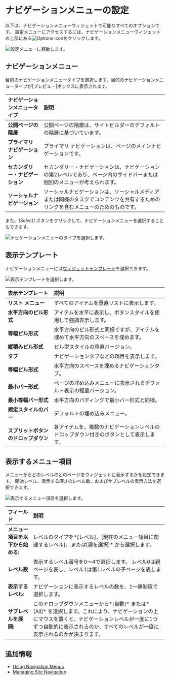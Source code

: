 # ナビゲーションメニューの設定

以下は、ナビゲーションメニューウィジェットで可能なすべてのオプションです。 設定メニューにアクセスするには、ナビゲーションメニューウィジェットの上部にある![Options icon](../../images/icon-widget-options.png)をクリックします。

![設定メニューに移動します。](./configuring-navigation-menus/images/01.png)

## ナビゲーションメニュー

目的のナビゲーションメニュータイプを選択します。目的のナビゲーションメニュータイプが[プレビュー]ボックスに表示されます。

| ナビゲーションメニュータイプ     | 説明                                                                |
| :--- | :--- |
| **公開ページの階層**       | 公開ページの階層は、サイトビルダーのデフォルトの階層に基づいています。                               |
| **プライマリ ナビゲーション**  | プライマリ ナビゲーションは、ページのメインナビゲーションです。                                  |
| **セカンダリー・ナビゲーション** | セカンダリー・ナビゲーションは、ナビゲーションの第2レベルであり、ページ内のサイドバーまたは個別のメニューが考えられます。     |
| **ソーシャルナビゲーション**   | ソーシャルナビゲーションは、ソーシャルメディアまたは同様のタスクでコンテンツを共有するためのリンクを含むメニューのためのものです。 |

また、*[Select]* ボタンをクリックして、ナビゲーションメニューを選択することもできます。

![ナビゲーションメニューのタイプを選択します。](./configuring-navigation-menus/images/02.png)

## 表示テンプレート

ナビゲーションメニューには[ウィジェットテンプレート](../displaying-content/customizing-widgets/styling-widgets-with-widget-templates.md)を選択できます。

![表示テンプレートを選択します。](./configuring-navigation-menus/images/03.png)

| 表示テンプレート             | 説明                                          |
| :--- | :--- |
| **リスト メニュー**         | すべてのアイテムを垂直リストに表示します。                       |
| **水平方向のピル形式**        | アイテムを水平に表示し、ボタンスタイルを使用して強調表示します。            |
| **等幅ピル形式**           | 水平方向のピル形式と同様ですが、アイテムを埋めて水平方向のスペースを埋めます。     |
| **縦積みピル形式**          | ピル型スタイルの垂直バージョン。                            |
| **タブ**               | ナビゲーションタブなどの項目を表示します。                       |
| **等幅ピル形式**           | 水平方向のスペースを埋めるナビゲーションタブ。                     |
| **最小バー形式**           | ページの埋め込みメニューに表示されるデフォルト表示の軽量バージョン。          |
| **最小等幅バー形式**         | 水平方向のパディングで最小バー形式と同様。                       |
| **規定スタイルのバー**        | デフォルトの埋め込みメニュー。                             |
| **スプリットボタンのドロップダウン** | 各アイテムを、複数のナビゲーションレベルのドロップダウン付きのボタンとして表示します。 |

## 表示するメニュー項目

メニューからどのレベルのどのページをウィジェットに表示するかを設定できます。 開始レベル、表示する深さのレベル数、およびサブレベルの表示方法を選択できます。

![表示するメニュー項目を選択します。](./configuring-navigation-menus/images/04.png)

| フィールド               | 説明                                                                                                                    |
| :--- | :--- |
| **メニュー項目を以下から始める:** | レベルのタイプを*[レベル]*、*[現在のメニュー項目に関連するレベル]*、または*[親を選択]* から選択します。                                                             |
| **レベル数**            | 表示するレベル番号を0～4で選択します。 レベル0は親ページを表し、レベル1は第1レベルの子ページを表します。                                                               |
| **表示するレベル:**        | ナビゲーションに表示するレベルの数を、1～無制限で選択します。                                                                                       |
| **サブレベルを展開:**       | このドロップダウンメニューから*[自動]* または*[All]* を選択します。これにより、ナビゲーションの上にマウスを置くと、ナビゲーションレベルが一度に1つずつ自動的に表示されるのか、すべてのレベルが一度に表示されるのかが決まります。 |

## 追加情報

  - [Using Navigation Menus](./using-navigation-menus.md)
  - [Managing Site Navigation](./managing-site-navigation.md)
